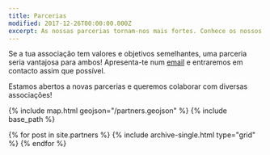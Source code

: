 ```yaml
---
title: Parcerias
modified: 2017-12-26T00:00:00.000Z
excerpt: As nossas parcerias tornam-nos mais fortes. Conhece os nossos parceiros!
---
```

Se a tua associação tem valores e objetivos semelhantes, uma parceria seria vantajosa para ambos! Apresenta-te num [email](contact@portugal.beta-europe.org) e entraremos em contacto assim que possível.

Estamos abertos a novas parcerias e queremos colaborar com diversas associações!

{% include map.html geojson="/partners.geojson" %}
{% include base_path %}
<div class="grid__wrapper grid__partners">
{% for post in site.partners %}
{% include archive-single.html type="grid" %}
{% endfor %}
</div>
